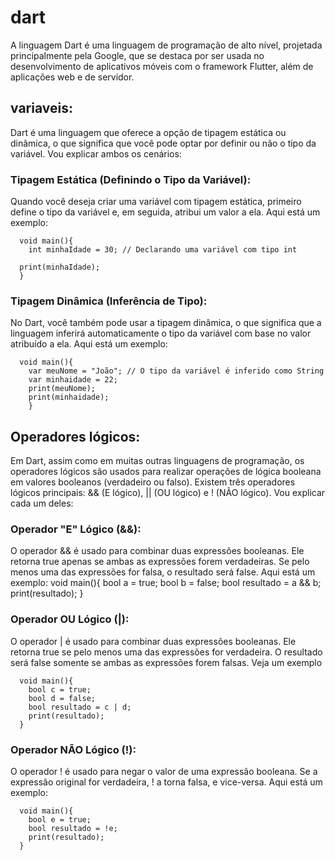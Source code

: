 # dart
A linguagem Dart é uma linguagem de programação de alto nível, projetada principalmente pela Google, que se destaca por ser usada no desenvolvimento de aplicativos móveis com o framework Flutter, além de aplicações web e de servidor. 

## variaveis:

Dart é uma linguagem que oferece a opção de tipagem estática ou dinâmica, o que significa que você pode optar por definir ou não o tipo da variável. Vou explicar ambos os cenários:

### Tipagem Estática (Definindo o Tipo da Variável):
  
Quando você deseja criar uma variável com tipagem estática, primeiro define o tipo da variável e, em seguida, atribui um valor a ela. Aqui está um exemplo:


      void main(){
        int minhaIdade = 30; // Declarando uma variável com tipo int
     
      print(minhaIdade);
      }


### Tipagem Dinâmica (Inferência de Tipo):
  
No Dart, você também pode usar a tipagem dinâmica, o que significa que a linguagem inferirá automaticamente o tipo da variável com base no valor atribuído a ela. Aqui está um exemplo:

      void main(){
        var meuNome = "João"; // O tipo da variável é inferido como String
        var minhaidade = 22;
        print(meuNome);
        print(minhaidade);
        }


## Operadores lógicos:

Em Dart, assim como em muitas outras linguagens de programação, os operadores lógicos são usados para realizar operações de lógica booleana em valores booleanos (verdadeiro ou falso). Existem três operadores lógicos principais: && (E lógico), || (OU lógico) e ! (NÃO lógico). Vou explicar cada um deles:

### Operador "E" Lógico (&&):

O operador && é usado para combinar duas expressões booleanas. Ele retorna true apenas se ambas as expressões forem verdadeiras. Se pelo menos uma das expressões for falsa, o resultado será false. Aqui está um exemplo:
      void main(){
        bool a = true;
        bool b = false;
        bool resultado = a && b;
        print(resultado);
      }

### Operador OU Lógico (|):

O operador | é usado para combinar duas expressões booleanas. Ele retorna true se pelo menos uma das expressões for verdadeira. O resultado será false somente se ambas as expressões forem falsas. Veja um exemplo

      void main(){
        bool c = true;
        bool d = false;
        bool resultado = c | d; 
        print(resultado);
      }

### Operador NÃO Lógico (!):

O operador ! é usado para negar o valor de uma expressão booleana. Se a expressão original for verdadeira, ! a torna falsa, e vice-versa. Aqui está um exemplo:

      void main(){
        bool e = true;
        bool resultado = !e;
        print(resultado); 
      }
